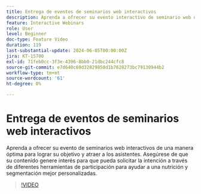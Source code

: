```yaml
---
title: Entrega de eventos de seminarios web interactivos
description: Aprenda a ofrecer su evento interactivo de seminario web de una manera óptima.
feature: Interactive Webinars
role: User
level: Beginner
doc-type: Feature Video
duration: 119
last-substantial-update: 2024-06-05T00:00:00Z
jira: KT-15700
exl-id: 71feb0cc-3f3e-4396-8bb0-21dbc244cfc8
source-git-commit: e7d640c69d32829850d1b7628273bc79130944b2
workflow-type: tm+mt
source-wordcount: '61'
ht-degree: 0%

---
```


# Entrega de eventos de seminarios web interactivos

Aprenda a ofrecer su evento de seminarios web interactivos de una manera óptima para lograr su objetivo y atraer a los asistentes. Asegúrese de que su contenido genere interés para que pueda solicitar la intención a través de diferentes herramientas de participación para ayudar a una nutrición y segmentación mejor personalizadas.

>[!VIDEO](https://video.tv.adobe.com/v/3429638/?learn=on)
